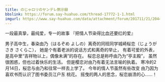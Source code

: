 ```yaml
---
title: のじゃロリのヤンデレ黙示録
bbslink: https://forum.say-huahuo.com/thread-17772-1-1.html
imgurl: https://www.say-huahuo.com/data/attachment/forum/201711/21/204433vz4zmt1gwqmtgu1u.jpg
---
```


一段最真挚，最纯爱，专一的故事
『把情人节染得比血还要红的爱』

男子高中生，春染由乃（はるぞめ よしの）离奇的同班同学城崎桜恋（じょうがさき さくらこ），
她是个有着老派的说话方式和离奇的举止，
有着可爱的外表，是高中里“吉祥物以上，偶像未满”的存在。
桜恋总是称呼由乃为“亭主殿”，
虽然很困惑，但也过着快乐的生活。
但是樱恋对由乃有着无法言喻的执着。
寒冷的2月14日，桜恋与由乃和往常一样去上学了。
今年的情人节虽然有些改变
由乃因为喜欢书而认识了图书委员江户东 桃花。
摇曳的两人的思念，桜恋崩溃的心……！<!--more-->
